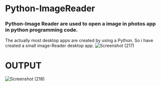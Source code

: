 # Python-ImageReader
  ### Python-Image Reader are used to open a image in photos app in python programming code.
  The actually most desktop apps are created by using a Python. So i have created a small image-Reader desktop app.
![Screenshot (217)](https://github.com/webDeveloperSilambu/python-imageReader/assets/97620286/f6a32e25-0633-48dd-a09b-9a9f823cd41d)

# OUTPUT 
![Screenshot (218)](https://github.com/webDeveloperSilambu/python-imageReader/assets/97620286/139aade1-5c7b-4174-a119-8480cbbc5fe5)

